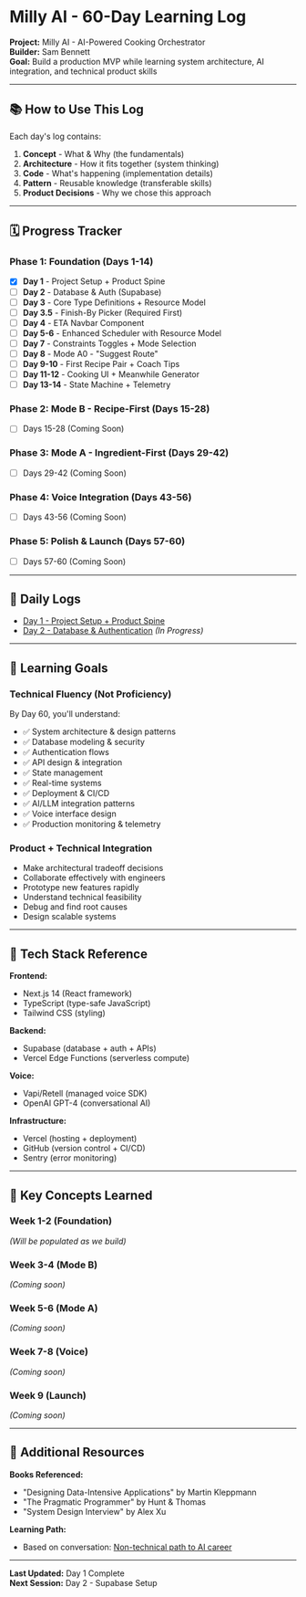 # Milly AI - 60-Day Learning Log

**Project:** Milly AI - AI-Powered Cooking Orchestrator  
**Builder:** Sam Bennett  
**Goal:** Build a production MVP while learning system architecture, AI integration, and technical product skills

---

## 📚 How to Use This Log

Each day's log contains:
1. **Concept** - What & Why (the fundamentals)
2. **Architecture** - How it fits together (system thinking)
3. **Code** - What's happening (implementation details)
4. **Pattern** - Reusable knowledge (transferable skills)
5. **Product Decisions** - Why we chose this approach

---

## 🗓️ Progress Tracker

### Phase 1: Foundation (Days 1-14)
- [x] **Day 1** - Project Setup + Product Spine
- [ ] **Day 2** - Database & Auth (Supabase)
- [ ] **Day 3** - Core Type Definitions + Resource Model
- [ ] **Day 3.5** - Finish-By Picker (Required First)
- [ ] **Day 4** - ETA Navbar Component
- [ ] **Day 5-6** - Enhanced Scheduler with Resource Model
- [ ] **Day 7** - Constraints Toggles + Mode Selection
- [ ] **Day 8** - Mode A0 - "Suggest Route"
- [ ] **Day 9-10** - First Recipe Pair + Coach Tips
- [ ] **Day 11-12** - Cooking UI + Meanwhile Generator
- [ ] **Day 13-14** - State Machine + Telemetry

### Phase 2: Mode B - Recipe-First (Days 15-28)
- [ ] Days 15-28 (Coming Soon)

### Phase 3: Mode A - Ingredient-First (Days 29-42)
- [ ] Days 29-42 (Coming Soon)

### Phase 4: Voice Integration (Days 43-56)
- [ ] Days 43-56 (Coming Soon)

### Phase 5: Polish & Launch (Days 57-60)
- [ ] Days 57-60 (Coming Soon)

---

## 📖 Daily Logs

- [Day 1 - Project Setup + Product Spine](./day-01-project-setup.md)
- [Day 2 - Database & Authentication](./day-02-database-auth.md) *(In Progress)*

---

## 🎯 Learning Goals

### Technical Fluency (Not Proficiency)
By Day 60, you'll understand:
- ✅ System architecture & design patterns
- ✅ Database modeling & security
- ✅ Authentication flows
- ✅ API design & integration
- ✅ State management
- ✅ Real-time systems
- ✅ Deployment & CI/CD
- ✅ AI/LLM integration patterns
- ✅ Voice interface design
- ✅ Production monitoring & telemetry

### Product + Technical Integration
- Make architectural tradeoff decisions
- Collaborate effectively with engineers
- Prototype new features rapidly
- Understand technical feasibility
- Debug and find root causes
- Design scalable systems

---

## 🚀 Tech Stack Reference

**Frontend:**
- Next.js 14 (React framework)
- TypeScript (type-safe JavaScript)
- Tailwind CSS (styling)

**Backend:**
- Supabase (database + auth + APIs)
- Vercel Edge Functions (serverless compute)

**Voice:**
- Vapi/Retell (managed voice SDK)
- OpenAI GPT-4 (conversational AI)

**Infrastructure:**
- Vercel (hosting + deployment)
- GitHub (version control + CI/CD)
- Sentry (error monitoring)

---

## 📝 Key Concepts Learned

### Week 1-2 (Foundation)
*(Will be populated as we build)*

### Week 3-4 (Mode B)
*(Coming soon)*

### Week 5-6 (Mode A)
*(Coming soon)*

### Week 7-8 (Voice)
*(Coming soon)*

### Week 9 (Launch)
*(Coming soon)*

---

## 🔗 Additional Resources

**Books Referenced:**
- "Designing Data-Intensive Applications" by Martin Kleppmann
- "The Pragmatic Programmer" by Hunt & Thomas
- "System Design Interview" by Alex Xu

**Learning Path:**
- Based on conversation: [Non-technical path to AI career](https://claude.ai/chat/9ccc64a9-bb85-417a-8e7f-0a2b82a03640)

---

**Last Updated:** Day 1 Complete  
**Next Session:** Day 2 - Supabase Setup